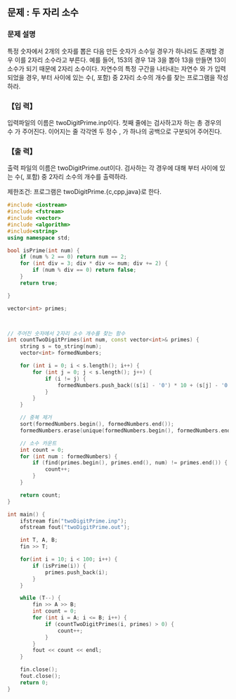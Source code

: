 ## 문제 : 두 자리 소수

### 문제 설명 
특정 숫자에서 2개의 숫자를 뽑은 다음 만든 숫자가 소수일 경우가 하나라도 존재할 경우 이를 2자리 소수라고 부른다. 예를 들어, 153의 경우 1과 3을 뽑아 13을 만들면 13이 소수가 되기 때문에 2자리 소수이다. 자연수의 특정 구간을 나타내는 자연수 와 가 입력되었을 경우, 부터  사이에 있는 수(,  포함) 중 2자리 소수의 개수를 찾는 프로그램을 작성하라.
### 【입 력】
입력파일의 이름은 twoDigitPrime.inp이다. 첫째 줄에는 검사하고자 하는 총 경우의 수 가 주어진다. 이어지는  줄 각각엔 두 정수 , 가 하나의 공백으로 구분되어 주어진다. 

### 【출 력】
출력 파일의 이름은 twoDigitPrime.out이다. 검사하는 각 경우에 대해 부터  사이에 있는 수(,  포함) 중 2자리 소수의 개수를 출력하라.


제한조건: 프로그램은 twoDigitPrime.{c,cpp,java}로 한다.

```c++
#include <iostream>
#include <fstream>
#include <vector>
#include <algorithm>
#include<string>
using namespace std;

bool isPrime(int num) {
    if (num % 2 == 0) return num == 2;
    for (int div = 3; div * div <= num; div += 2) {
        if (num % div == 0) return false;
    }
    return true;

}

vector<int> primes;



// 주어진 숫자에서 2자리 소수 개수를 찾는 함수
int countTwoDigitPrimes(int num, const vector<int>& primes) {
    string s = to_string(num);
    vector<int> formedNumbers;

    for (int i = 0; i < s.length(); i++) {
        for (int j = 0; j < s.length(); j++) {
            if (i != j) {
                formedNumbers.push_back((s[i] - '0') * 10 + (s[j] - '0'));
            }
        }
    }

    // 중복 제거
    sort(formedNumbers.begin(), formedNumbers.end());
    formedNumbers.erase(unique(formedNumbers.begin(), formedNumbers.end()), formedNumbers.end());

    // 소수 카운트
    int count = 0;
    for (int num : formedNumbers) {
        if (find(primes.begin(), primes.end(), num) != primes.end()) {
            count++;
        }
    }

    return count;
}

int main() {
    ifstream fin("twoDigitPrime.inp");
    ofstream fout("twoDigitPrime.out");

    int T, A, B;
    fin >> T;

    for(int i = 10; i < 100; i++) {
        if (isPrime(i)) {
            primes.push_back(i);
        }
    }

    while (T--) {
        fin >> A >> B;
        int count = 0;
        for (int i = A; i <= B; i++) {
            if (countTwoDigitPrimes(i, primes) > 0) {
                count++;
            }
        }
        fout << count << endl;
    }

    fin.close();
    fout.close();
    return 0;
}

```
